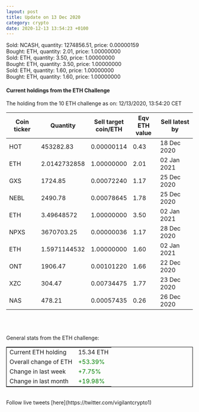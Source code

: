 ```yaml
---
layout: post
title: Update on 13 Dec 2020
category: crypto
date: 2020-12-13 13:54:23 +0100
---
```

<!-- Global site tag (gtag.js) - Google Analytics -->
<script async src="https://www.googletagmanager.com/gtag/js?id=UA-103831149-5"></script>
<script>
  window.dataLayer = window.dataLayer || [];
  function gtag(){dataLayer.push(arguments);}
  gtag('js', new Date());

  gtag('config', 'UA-103831149-5');
</script>
Sold: NCASH, quantity:   1274856.51, price:   0.00000159<br>Bought: ETH, quantity:         2.01, price:   1.00000000<br>Sold: ETH, quantity:         3.50, price:   1.00000000<br>Bought: ETH, quantity:         3.50, price:   1.00000000<br>Sold: ETH, quantity:         1.60, price:   1.00000000<br>Bought: ETH, quantity:         1.60, price:   1.00000000<br>

#### Current holdings from the ETH Challenge

The holding from the 10 ETH challenge as on: 12/13/2020, 13:54:20 CET

|Coin ticker|Quantity|Sell target<br>coin/ETH|Eqv ETH<br>value|Sell latest by|
|-----------|--------|-----------|-----------|--------------|
HOT|453282.83|  0.00000114|0.43|18 Dec 2020|
ETH|2.0142732858|  1.00000000|2.01|02 Jan 2021|
GXS|1724.85|  0.00072240|1.17|25 Dec 2020|
NEBL|2490.78|  0.00078645|1.78|25 Dec 2020|
ETH|3.49648572|  1.00000000|3.50|02 Jan 2021|
NPXS|3670703.25|  0.00000036|1.17|28 Dec 2020|
ETH|1.5971144532|  1.00000000|1.60|02 Jan 2021|
ONT|1906.47|  0.00101220|1.66|22 Dec 2020|
XZC|304.47|  0.00734475|1.77|23 Dec 2020|
NAS|478.21|  0.00057435|0.26|26 Dec 2020|

<br>
<br>
<br>
General stats from the ETH challenge:

<table style="border:1px solid black;margin-left:auto;margin-right:auto;">
	<tbody>
	<tr>
		<td>Current ETH holding</td>
		<td>     15.34 ETH</td>
	</tr>
	<tr>
		<td>Overall change of ETH</td>
		<td><font color="green">+53.39%</font></td>
	</tr>
	<tr>
		<td>Change in last week</td>
		<td><font color="green">+7.75%</font></td>
	</tr>
	<tr>
		<td>Change in last month</td>
		<td><font color="green">+19.98%</font></td>
	</tr>
	</tbody>
</table>

<br>
Follow live tweets [here](https://twitter.com/vigilantcrypto1)
<br>
<br>